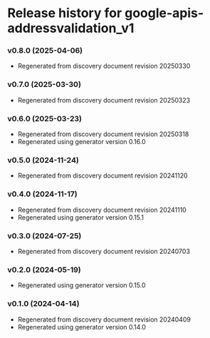 # Release history for google-apis-addressvalidation_v1

### v0.8.0 (2025-04-06)

* Regenerated from discovery document revision 20250330

### v0.7.0 (2025-03-30)

* Regenerated from discovery document revision 20250323

### v0.6.0 (2025-03-23)

* Regenerated from discovery document revision 20250318
* Regenerated using generator version 0.16.0

### v0.5.0 (2024-11-24)

* Regenerated from discovery document revision 20241120

### v0.4.0 (2024-11-17)

* Regenerated from discovery document revision 20241110
* Regenerated using generator version 0.15.1

### v0.3.0 (2024-07-25)

* Regenerated from discovery document revision 20240703

### v0.2.0 (2024-05-19)

* Regenerated using generator version 0.15.0

### v0.1.0 (2024-04-14)

* Regenerated from discovery document revision 20240409
* Regenerated using generator version 0.14.0

